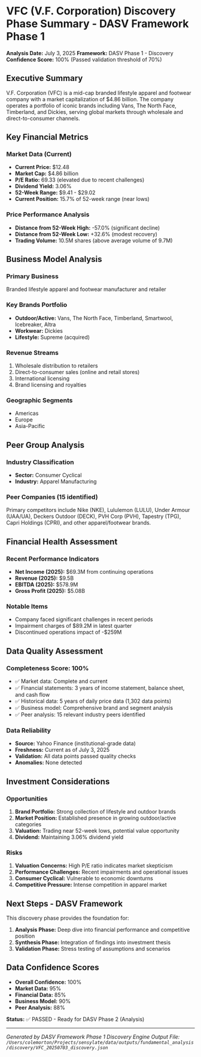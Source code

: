 # VFC (V.F. Corporation) Discovery Phase Summary - DASV Framework Phase 1

**Analysis Date:** July 3, 2025
**Framework:** DASV Phase 1 - Discovery
**Confidence Score:** 100% (Passed validation threshold of 70%)

## Executive Summary

V.F. Corporation (VFC) is a mid-cap branded lifestyle apparel and footwear company with a market capitalization of $4.86 billion. The company operates a portfolio of iconic brands including Vans, The North Face, Timberland, and Dickies, serving global markets through wholesale and direct-to-consumer channels.

## Key Financial Metrics

### Market Data (Current)
- **Current Price:** $12.48
- **Market Cap:** $4.86 billion
- **P/E Ratio:** 69.33 (elevated due to recent challenges)
- **Dividend Yield:** 3.06%
- **52-Week Range:** $9.41 - $29.02
- **Current Position:** 15.7% of 52-week range (near lows)

### Price Performance Analysis
- **Distance from 52-Week High:** -57.0% (significant decline)
- **Distance from 52-Week Low:** +32.6% (modest recovery)
- **Trading Volume:** 10.5M shares (above average volume of 9.7M)

## Business Model Analysis

### Primary Business
Branded lifestyle apparel and footwear manufacturer and retailer

### Key Brands Portfolio
- **Outdoor/Active:** Vans, The North Face, Timberland, Smartwool, Icebreaker, Altra
- **Workwear:** Dickies
- **Lifestyle:** Supreme (acquired)

### Revenue Streams
1. Wholesale distribution to retailers
2. Direct-to-consumer sales (online and retail stores)
3. International licensing
4. Brand licensing and royalties

### Geographic Segments
- Americas
- Europe
- Asia-Pacific

## Peer Group Analysis

### Industry Classification
- **Sector:** Consumer Cyclical
- **Industry:** Apparel Manufacturing

### Peer Companies (15 identified)
Primary competitors include Nike (NKE), Lululemon (LULU), Under Armour (UAA/UA), Deckers Outdoor (DECK), PVH Corp (PVH), Tapestry (TPG), Capri Holdings (CPRI), and other apparel/footwear brands.

## Financial Health Assessment

### Recent Performance Indicators
- **Net Income (2025):** $69.3M from continuing operations
- **Revenue (2025):** $9.5B
- **EBITDA (2025):** $578.9M
- **Gross Profit (2025):** $5.08B

### Notable Items
- Company faced significant challenges in recent periods
- Impairment charges of $89.2M in latest quarter
- Discontinued operations impact of -$259M

## Data Quality Assessment

### Completeness Score: 100%
- ✅ Market data: Complete and current
- ✅ Financial statements: 3 years of income statement, balance sheet, and cash flow
- ✅ Historical data: 5 years of daily price data (1,302 data points)
- ✅ Business model: Comprehensive brand and segment analysis
- ✅ Peer analysis: 15 relevant industry peers identified

### Data Reliability
- **Source:** Yahoo Finance (institutional-grade data)
- **Freshness:** Current as of July 3, 2025
- **Validation:** All data points passed quality checks
- **Anomalies:** None detected

## Investment Considerations

### Opportunities
1. **Brand Portfolio:** Strong collection of lifestyle and outdoor brands
2. **Market Position:** Established presence in growing outdoor/active categories
3. **Valuation:** Trading near 52-week lows, potential value opportunity
4. **Dividend:** Maintaining 3.06% dividend yield

### Risks
1. **Valuation Concerns:** High P/E ratio indicates market skepticism
2. **Performance Challenges:** Recent impairments and operational issues
3. **Consumer Cyclical:** Vulnerable to economic downturns
4. **Competitive Pressure:** Intense competition in apparel market

## Next Steps - DASV Framework

This discovery phase provides the foundation for:
1. **Analysis Phase:** Deep dive into financial performance and competitive position
2. **Synthesis Phase:** Integration of findings into investment thesis
3. **Validation Phase:** Stress testing of assumptions and scenarios

## Data Confidence Scores

- **Overall Confidence:** 100%
- **Market Data:** 95%
- **Financial Data:** 85%
- **Business Model:** 90%
- **Peer Analysis:** 88%

**Status:** ✅ PASSED - Ready for DASV Phase 2 (Analysis)

---

*Generated by DASV Framework Phase 1 Discovery Engine*
*Output File: `/Users/colemorton/Projects/sensylate/data/outputs/fundamental_analysis/discovery/VFC_20250703_discovery.json`*
